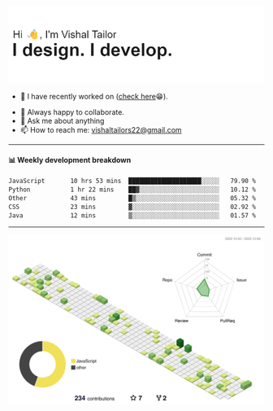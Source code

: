 ![Hi, I'm Vishal Tailor. I design. I develop.](https://github.com/vishaltailors/vishaltailors/blob/main/header.png?raw=true)

- 🔭 I have recently worked on ([check here](https://vishaltailor.com)😁).
<!-- - 🎦 Currently watching: JavaScript: The Hard Parts By Will Sentance. -->
- 👯 Always happy to collaborate.
- 💬 Ask me about anything
- 📫 How to reach me: <a href="mailto:vishaltailors22@gmail.com">vishaltailors22@gmail.com</a>

<hr /> 
<h4>📊 Weekly development breakdown</h4>
<!--START_SECTION:waka-->

```txt
JavaScript       10 hrs 53 mins  ████████████████████░░░░░   79.90 %
Python           1 hr 22 mins    ██▓░░░░░░░░░░░░░░░░░░░░░░   10.12 %
Other            43 mins         █▒░░░░░░░░░░░░░░░░░░░░░░░   05.32 %
CSS              23 mins         ▓░░░░░░░░░░░░░░░░░░░░░░░░   02.92 %
Java             12 mins         ▒░░░░░░░░░░░░░░░░░░░░░░░░   01.57 %
```

<!--END_SECTION:waka-->
<hr /> 

![](./profile-3d-contrib/profile-green-animate.svg)
